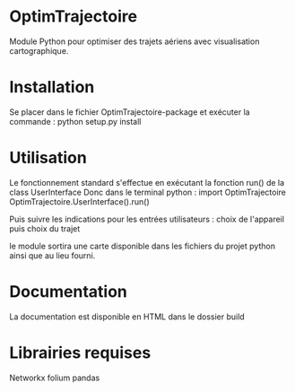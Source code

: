 # OptimTrajectoire

Module Python pour optimiser des trajets aériens avec visualisation cartographique.

# Installation 

Se placer dans le fichier OptimTrajectoire-package et exécuter la commande : 
python setup.py install 

# Utilisation 

Le fonctionnement standard s'effectue en exécutant la fonction run() de la class UserInterface
Donc dans le terminal python : 
import OptimTrajectoire 
OptimTrajectoire.UserInterface().run()

Puis suivre les indications pour les entrées utilisateurs : choix de l'appareil puis choix du trajet

le module sortira une carte disponible dans les fichiers du projet python ainsi que au lieu fourni.

# Documentation 

La documentation est disponible en HTML dans le dossier build

# Librairies requises 
 Networkx
 folium 
 pandas
